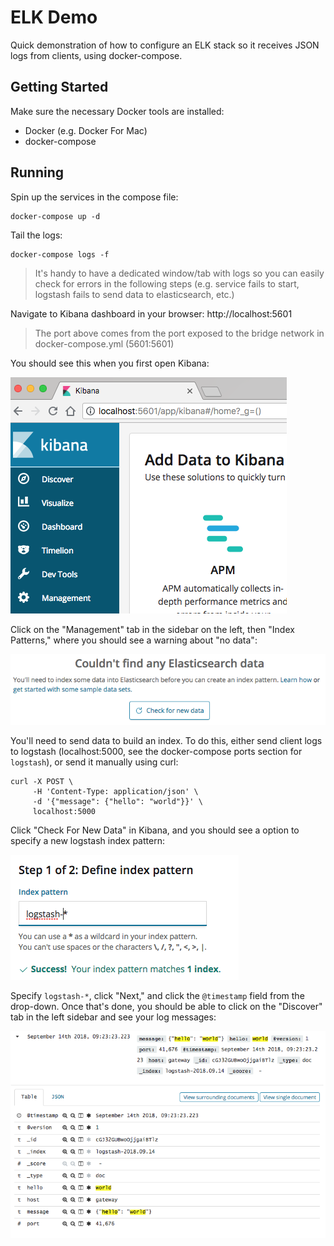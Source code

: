 # ELK Demo
Quick demonstration of how to configure an ELK stack so it receives JSON logs from clients, using docker-compose.

## Getting Started
Make sure the necessary Docker tools are installed:

- Docker (e.g. Docker For Mac)
- docker-compose

## Running
Spin up the services in the compose file:

``` shell
docker-compose up -d
```

Tail the logs:

``` shell
docker-compose logs -f
```

>  It's handy to have a dedicated window/tab with logs so you can easily check for errors in the following steps (e.g. service fails to start, logstash fails to send data to elasticsearch, etc.)

Navigate to Kibana dashboard in your browser: http://localhost:5601 

> The port above comes from the port exposed to the bridge network in docker-compose.yml (5601:5601)

You should see this when you first open Kibana:

![dash](/docs/imgs/kibana-dash.png)

Click on the "Management" tab in the sidebar on the left, then "Index Patterns," where you should see a warning about "no data":

![no data](/docs/imgs/no-data.png)

You'll need to send data to build an index. To do this, either send client logs to logstash (localhost:5000, see the docker-compose ports section for `logstash`), or send it manually using curl:

``` shell
curl -X POST \
     -H 'Content-Type: application/json' \
     -d '{"message": {"hello": "world"}}' \
     localhost:5000
```

Click "Check For New Data" in Kibana, and you should see a option to specify a new logstash index pattern:

![index-pattern](/docs/imgs/index-pattern.png)

Specify `logstash-*`, click "Next," and click the `@timestamp` field from the drop-down. Once that's done, you should be able to click on the "Discover" tab in the left sidebar and see your log messages:

![hello world](/docs/imgs/hello-world.png)
